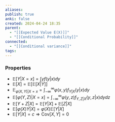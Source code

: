 ```yaml
---
aliases: 
publish: true
anki: false
created: 2024-04-24 18:35
parent:
  - "[[Expected Value E(X)]]"
  - "[[Conditional Probability]]"
connected:
  - "[[Conditional variance]]"
tags:
---
```



### Properties
- $\mathbb{E} [Y | X = x] = \int y f(y | x) dy$
- $\mathbb{E} [X] = \mathbb{E} [\mathbb{E} [X | Y]]$
- $\mathbb{E}_{\varphi(X,Y) | X=x} = \int_{-\infty}^{\infty} \varphi(x, y) f_{Y|X} (y | x) dy$
- $\mathbb{E} [\varphi(Y, Z) | X = x] = \int_{-\infty}^{\infty} \varphi(y, z) f_{Y,Z|X}(y, z | x) dy dz$
- $\mathbb{E} [Y + Z | X] = \mathbb{E} [Y | X] + \mathbb{E} [Z | X]$
- $\mathbb{E} [\varphi(X)Y | X] = \varphi(X)\mathbb{E} [Y | X]$
- $\mathbb{E} [Y | X] = c \Rightarrow \text{Cov} [X, Y] = 0$